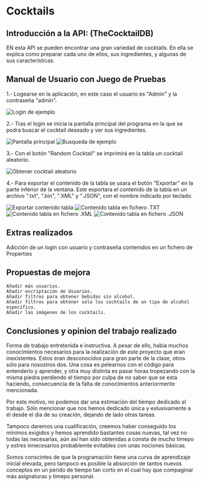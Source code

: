 # Cocktails

## Introducción a la API: (TheCocktailDB)
EN esta API se pueden encontrar una gran variedad de cocktails. En ella se explica como preparar cada uno de ellos, sus ingredientes, y algunas de sus características.  

## Manual de Usuario con Juego de Pruebas
1.- Logearse en la aplicación, en este caso el usuario es "Admin" y la contraseña "admin".

![Login de ejemplo](/img/Login1.png)
    
2.- Tras el login se inicia la pantalla principal del programa en la que se podra buscar el cocktail deseado y ver sus
ingredientes.

![Pantalla principal](/img/Main.png)
![Busqueda de ejemplo](/img/EjemploBusqueda.png)

3.- Con el botón "Random Cocktail" se imprimirá en la tabla un cocktail aleatorio.

![Obtener cocktail aleatorio](/img/Random.png)
    
4.- Para exportar el contenido de la tabla se usara el botón "Exportar" en la parte inferior de la ventana. Este exportara el contenido de la tabla en un archivo ".txt", ".bin", ".XML" y ".JSON", con el nombre indicado por teclado.

![Exportar contenido tabla](/img/Exportar.png)
![Contenido tabla en fichero .TXT](/img/Txt.png)
![Contenido tabla en fichero .XML](/img/XML.png)
![Contenido tabla en fichero .JSON](/img/JSON.png)

## Extras realizados
Adicción de un login con usuario y contraseña contenidos en un fichero de Properties

## Propuestas de mejora
    Añadir más usuarios.
    Añadir encriptación de Usuarios.
    Añadir filtros para obtener bebidas sin alcohol.
    Añadir filtros para obtener solo los cocktails de un tipo de alcohol específico.
    Añadir las imágenes de los cocktails.
    

## Conclusiones y opinion del trabajo realizado 
Forma de trabajo entretenida e instructiva. A pesar de ello, había muchos conocimientos necesarios para la realización
de este proyecto que eran inexistentes. Estos eran desconocidos para gran parte de la clase, otros sólo para nosostros 
dos. Una cosa es pelearnos con el código para entenderlo y aprender, y otra muy distinta es pasar horas tropezando con 
la misma piedra perdiendo el tiempo por culpa de no saber que se esta haciendo, consecuencia de la falta de conocimientos 
anteriormente mencionada. 

Por este motivo, no podemos dar una estimación del tiempo dedicado al trabajo. Sólo mencionar que nos hemos dedicado única 
y exlusivamente a él desde el dia de su creación, dejando de lado otras tareas. 

Tampoco daremos una cualificación, creemos haber conseguido los mínimos exigidos y hemos aprendido bastantes cosas nuevas, 
tal vez no todas las necesarias, aún así han sido obtenidas a consta de mucho timepo y estres innecesarios probablemte 
evitables con unas nociones básicas. 

Somos conscintes de que la programación tiene una curva de aprendizaje inicial elevada, pero tampoco es posible la 
absorción de tantos nuevos conceptos en un perido de tiempo tan corto en el cual hay que compaginar más asignaturas 
y timepo personal.